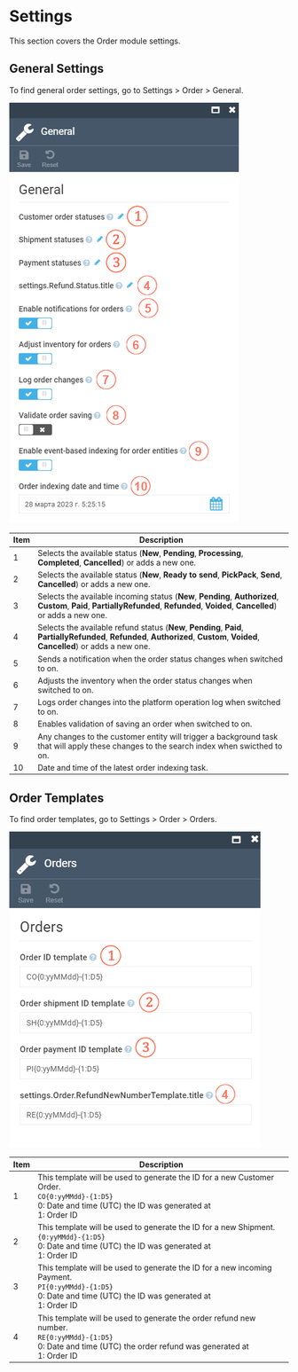 # Settings

This section covers the Order module settings.

## General Settings

To find general order settings, go to Settings > Order > General. 

![Order general settings](media/order-general-settings.png)

| Item 	| Description                                                                                                                                                                         	|
|------	|-------------------------------------------------------------------------------------------------------------------------------------------------------------------------------------	|
| 1    	| Selects the available status (**New**, **Pending**, **Processing**, **Completed**, **Cancelled**) or adds a new one.                                                                  	|
| 2    	| Selects the available status (**New**, **Ready to send**, **PickPack**, **Send**, **Cancelled**) or adds a new one.                                                                   	|
| 3    	| Selects the available incoming status (**New**, **Pending**, **Authorized**, **Custom**, **Paid**, **PartiallyRefunded**, **Refunded**, **Voided**, **Cancelled**) or adds a new one. 	|
| 4    	| Selects the available refund status (**New**, **Pending**, **Paid**, **PartiallyRefunded**, **Refunded**, **Authorized**, **Custom**, **Voided**, **Cancelled**) or adds a new one.   	|
| 5    	| Sends a notification when the order status changes when switched to on.                                                                                                             	|
| 6    	| Adjusts the inventory when the order status changes when switched to on.                                                                                                            	|
| 7    	| Logs order changes into the platform operation log when switched to on.                                                                                                             	|
| 8    	| Enables validation of saving an order when switched to on.                                                                                                                          	|
| 9    	| Any changes to the customer entity will trigger a background task that will apply these changes to the search index when swicthed to on.                                            	|
| 10   	| Date and time of the latest order indexing task.                                                                                                                                    	|

## Order Templates

To find order templates, go to Settings > Order > Orders.

![Order templates](media/order-templates.png)

| Item 	| Description                                                                                                                                                                 	|
|------	|-----------------------------------------------------------------------------------------------------------------------------------------------------------------------------	|
| 1    	| This template will be used to generate the ID for a new Customer Order.<br>  `CO{0:yyMMdd}-{1:D5}`<br> 0: Date and time (UTC) the ID was generated at<br> 1: Order ID       	|
| 2    	| This template will be used to generate the ID for a new Shipment.<br> `{0:yyMMdd}-{1:D5}`<br> 0: Date and time (UTC) the ID was generated at<br> 1: Order ID                	|
| 3    	| This template will be used to generate the ID for a new incoming Payment.<br> `PI{0:yyMMdd}-{1:D5}`<br> 0: Date and time (UTC) the ID was generated at<br> 1: Order ID       	|
| 4    	| This template will be used to generate the order refund new number.<br> `RE{0:yyMMdd}-{1:D5}`<br> 0: Date and time (UTC) the order refund was generated at<br> 1: Order ID  	|
